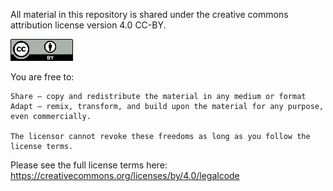 All material in this repository is shared under the creative commons attribution license version 4.0 CC-BY. 

![CC-BY 4.0](/common/assets/images-for-data/cc-by4.png)

You are free to:

    Share — copy and redistribute the material in any medium or format
    Adapt — remix, transform, and build upon the material for any purpose, even commercially.

    The licensor cannot revoke these freedoms as long as you follow the license terms.

Please see the full license terms here: https://creativecommons.org/licenses/by/4.0/legalcode

